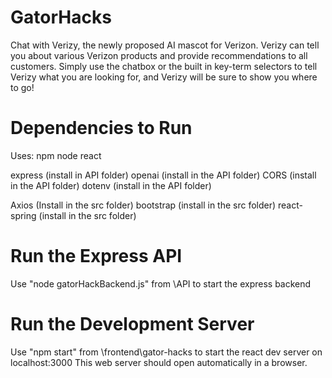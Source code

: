 # GatorHacks
Chat with Verizy, the newly proposed AI mascot for Verizon. Verizy can tell you about various Verizon products and provide recommendations to all customers. 
Simply use the chatbox or the built in key-term selectors to tell Verizy what you are looking for, and Verizy will be sure to show you where to go!

# Dependencies to Run
Uses:
npm
node
react

express (install in API folder)
openai (install in the API folder)
CORS (install in the API folder)
dotenv (install in the API folder)

Axios (Install in the src folder)
bootstrap (install in the src folder)
react-spring (install in the src folder)

# Run the Express API
Use "node gatorHackBackend.js" from \API to start the express backend

# Run the Development Server
Use "npm start" from \frontend\gator-hacks to start the react dev server on localhost:3000
This web server should open automatically in a browser.
